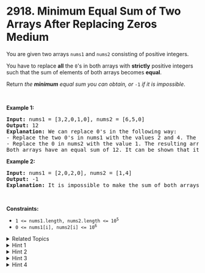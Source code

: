 
# 2918. Minimum Equal Sum of Two Arrays After Replacing Zeros<br> Medium

<p>You are given two arrays <code>nums1</code> and <code>nums2</code> consisting of positive integers.</p>

<p>You have to replace <strong>all</strong> the <code>0</code>&#39;s in both arrays with <strong>strictly</strong> positive integers such that the sum of elements of both arrays becomes <strong>equal</strong>.</p>

<p>Return <em>the <strong>minimum</strong> equal sum you can obtain, or </em><code>-1</code><em> if it is impossible</em>.</p>

<p>&nbsp;</p>
<p><strong class="example">Example 1:</strong></p>

<pre>
<strong>Input:</strong> nums1 = [3,2,0,1,0], nums2 = [6,5,0]
<strong>Output:</strong> 12
<strong>Explanation:</strong> We can replace 0&#39;s in the following way:
- Replace the two 0&#39;s in nums1 with the values 2 and 4. The resulting array is nums1 = [3,2,2,1,4].
- Replace the 0 in nums2 with the value 1. The resulting array is nums2 = [6,5,1].
Both arrays have an equal sum of 12. It can be shown that it is the minimum sum we can obtain.
</pre>

<p><strong class="example">Example 2:</strong></p>

<pre>
<strong>Input:</strong> nums1 = [2,0,2,0], nums2 = [1,4]
<strong>Output:</strong> -1
<strong>Explanation:</strong> It is impossible to make the sum of both arrays equal.
</pre>

<p>&nbsp;</p>
<p><strong>Constraints:</strong></p>

<ul>
	<li><code>1 &lt;= nums1.length, nums2.length &lt;= 10<sup>5</sup></code></li>
	<li><code>0 &lt;= nums1[i], nums2[i] &lt;= 10<sup>6</sup></code></li>
</ul>


<details>

<summary> Related Topics </summary>

-	`Array`
-	`Greedy`

</details>


<details>
<summary> Hint 1 </summary>
Consider we replace all the 0’s with 1’s on both arrays, the answer will be <code>-1</code> if there was no <code>0</code> in the array with the smaller sum of elements.
</details>

<details>
<summary> Hint 2 </summary>
Otherwise, how can you update the value of exactly one of these <code>1</code>’s to make the sum of the two arrays equal?
</details>

<details>
<summary> Hint 3 </summary>
Consider we replace all the 0’s with 1’s on both arrays, the answer will be <code>-1</code> if there was no <code>0</code> in the array with the smaller sum of elements.
</details>

<details>
<summary> Hint 4 </summary>
Otherwise, how can you update the value of exactly one of these <code>1</code>’s to make the sum of the two arrays equal?
</details>